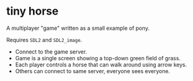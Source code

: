 # tiny horse

A multiplayer "game" written as a small example of pony.

Requires `SDL2` and `SDL2_image`.

* Connect to the game server.
* Game is a single screen showing a top-down green field of grass.
* Each player controls a horse that can walk around using arrow keys.
* Others can connect to same server, everyone sees everyone.
